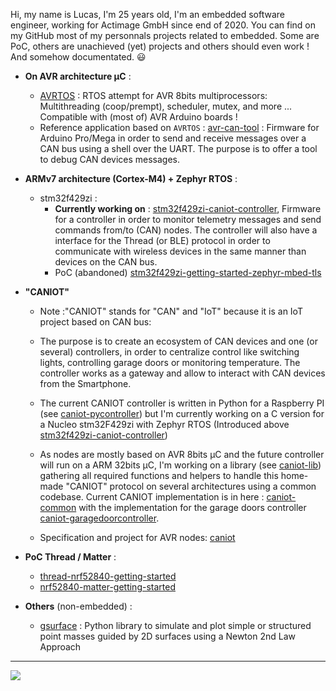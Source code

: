 Hi, my name is Lucas, I'm 25 years old, I'm an embedded software engineer, working for Actimage GmbH since end of 2020. You can find on my GitHub most of my personnals projects related to embedded. Some are PoC, others are unachieved (yet) projects and others should even work ! And somehow documentated. 😃

- **On AVR architecture µC** :
    - [AVRTOS](https://github.com/lucasdietrich/AVRTOS#readme) : RTOS attempt for AVR 8bits multiprocessors: Multithreading (coop/prempt), scheduler, mutex, and more ... Compatible with (most of) AVR Arduino boards !
    - Reference application based on `AVRTOS` : [avr-can-tool](https://github.com/lucasdietrich/avr-can-tool) : Firmware for Arduino Pro/Mega in order to send and receive messages over a CAN bus using a shell over the UART. The purpose is to offer a tool to debug CAN devices messages.

- **ARMv7 architecture (Cortex-M4) + Zephyr RTOS** :
    - stm32f429zi :
        - **Currently working on** : [stm32f429zi-caniot-controller](https://github.com/lucasdietrich/stm32f429zi-caniot-controller), Firmware for a controller in order to monitor telemetry messages and send commands from/to (CAN) nodes. The controller will also have a interface for the Thread (or BLE) protocol in order to communicate with wireless devices in the same manner than devices on the CAN bus.
        - PoC (abandoned) [stm32f429zi-getting-started-zephyr-mbed-tls](https://github.com/lucasdietrich/stm32f429zi-getting-started-zephyr-mbed-tls#readme)

- **"CANIOT"**
    - Note :"CANIOT" stands for "CAN" and "IoT" because it is an IoT project based on CAN bus:
    - The purpose is to create an ecosystem of CAN devices and one (or several) controllers, in order to centralize control like switching lights, controlling garage doors or monitoring temperature.
    The controller works as a gateway and allow to interact with CAN devices from the Smartphone.

    - The current CANIOT controller is written in Python for a Raspberry PI (see [caniot-pycontroller](https://github.com/lucasdietrich/caniot-pycontroller#readme)) but I'm currently working on a C version for a Nucleo stm32F429zi with Zephyr RTOS (Introduced above [stm32f429zi-caniot-controller](https://github.com/lucasdietrich/stm32f429zi-caniot-controller))

    - As nodes are mostly based on AVR 8bits µC and the future controller will run on a ARM 32bits µC, I'm working on a library (see [caniot-lib](https://github.com/lucasdietrich/caniot-lib)) gathering all required functions and helpers to handle this home-made "CANIOT" protocol on several architectures using a common codebase. Current CANIOT implementation is in here : [caniot-common](https://github.com/lucasdietrich/caniot-common) with the implementation for the garage doors controller [caniot-garagedoorcontroller](https://github.com/lucasdietrich/caniot-garagedoorcontroller).

    - Specification and project for AVR nodes: [caniot](https://github.com/lucasdietrich/caniot)

- **PoC Thread / Matter** :
    - [thread-nrf52840-getting-started](https://github.com/lucasdietrich/thread-nrf52840-getting-started#readme)
    - [nrf52840-matter-getting-started](https://github.com/lucasdietrich/nrf52840-matter-getting-started#readme)

- **Others** (non-embedded) :
    - [gsurface](https://github.com/lucasdietrich/gsurface#readme) : Python library to simulate and plot simple or structured point masses guided by 2D surfaces using a Newton 2nd Law Approach

---

![](https://github-readme-stats.vercel.app/api/top-langs/?username=lucasdietrich&langs_count=4&layout=compact)